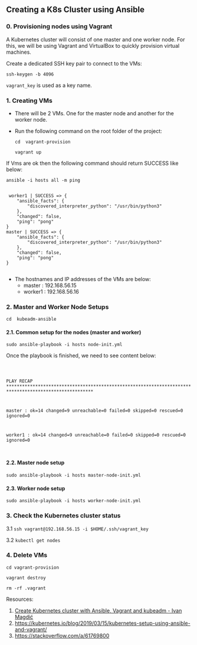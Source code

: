 ## Creating a K8s Cluster using Ansible

### 0. Provisioning nodes using Vagrant

A Kubernetes cluster will consist of one master and one worker node. For this, we will be using Vagrant and VirtualBox to quickly provision virtual machines.

Create a dedicated SSH key pair to connect to the VMs:

```ssh-keygen -b 4096```

```vagrant_key``` is used as a key name. 

### 1. Creating VMs

- There will be 2 VMs. One for the master node and another for the worker node.

- Run the following command on the root folder of the project:
    
    ```cd  vagrant-provision```

    ```vagrant up```


 If Vms are ok then the following command should return SUCCESS like below:

 ```ansible -i hosts all -m ping```

 <code>
 worker1 | SUCCESS => {
    "ansible_facts": {
        "discovered_interpreter_python": "/usr/bin/python3"
    },
    "changed": false,
    "ping": "pong"
}
master | SUCCESS => {
    "ansible_facts": {
        "discovered_interpreter_python": "/usr/bin/python3"
    },
    "changed": false,
    "ping": "pong"
}
 </code>
   

- The hostnames and IP addresses of the VMs are below:
  - master    : 192.168.56.15
  - worker1   : 192.168.56.16

### 2. Master and Worker Node Setups

```cd  kubeadm-ansible```

#### 2.1. Common setup for the nodes (master and worker)

```sudo ansible-playbook -i hosts node-init.yml```

Once the playbook is finished, we need to see content below:

<code> 

PLAY RECAP *******************************************************************************************************<br />

master                     : ok=14   changed=9    unreachable=0    failed=0    skipped=0    rescued=0    ignored=0<br />

worker1                    : ok=14   changed=9    unreachable=0    failed=0    skipped=0    rescued=0    ignored=0<br />

</code> 

#### 2.2. Master node setup

```sudo ansible-playbook -i hosts master-node-init.yml```

#### 2.3. Worker node setup

```sudo ansible-playbook -i hosts worker-node-init.yml```

### 3. Check the Kubernetes cluster status

3.1 ```ssh vagrant@192.168.56.15 -i $HOME/.ssh/vagrant_key```

3.2 ```kubectl get nodes```


### 4. Delete VMs

```cd vagrant-provision```

```vagrant destroy```

```rm -rf .vagrant```


Resources:
1. [Create Kubernetes cluster with Ansible, Vagrant and kubeadm - Ivan Magdić](https://imagdic.me/blog/create-kubernetes-cluster/)
2. https://kubernetes.io/blog/2019/03/15/kubernetes-setup-using-ansible-and-vagrant/
3. https://stackoverflow.com/a/61769800
